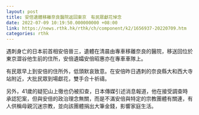 ```yaml
---
layout: post
title: 安倍遺體移離奈良醫院返回東京　有民眾獻花悼念
date: 2022-07-09 10:19:50.000000000 +08:00
link: https://news.rthk.hk/rthk/ch/component/k2/1656937-20220709.htm
categories: rthk
---
```


遇刺身亡的日本前首相安倍晉三，遺體在清晨由專車移離奈良的醫院，移送回位於東京澀谷他生前的住所，安倍遺孀安倍昭惠亦在專車車隊上。

有民眾早上到安倍的住所外，低頭默哀致意。在安倍昨日遇刺的奈良縣大和西大寺站附近，大批民眾到場獻花，雙手合十祈禱。

另外，41歲的疑犯山上徹也仍被扣查，日本傳媒引述消息報道，他在接受調查時承認犯案，但與安倍的政治理念無關，而是不滿安倍與特定的宗教團體有關連，有人供稱母親沉迷宗教，並向該團體捐出大筆金錢，影響家庭生活。
